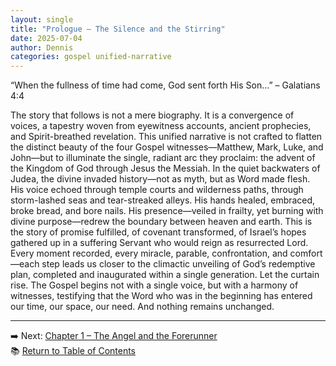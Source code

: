 ```yaml
---
layout: single
title: "Prologue – The Silence and the Stirring"
date: 2025-07-04
author: Dennis
categories: gospel unified-narrative
---
```



“When the fullness of time had come, God sent forth His Son…” –  Galatians 4:4   

The story that follows is not a mere biography. It is a convergence of voices, a tapestry woven from eyewitness accounts, ancient prophecies, and Spirit-breathed revelation. This unified narrative is not crafted to flatten the distinct beauty of the four Gospel witnesses—Matthew, Mark, Luke, and John—but to illuminate the single, radiant arc they proclaim: the advent of the Kingdom of God through Jesus the Messiah.
In the quiet backwaters of Judea, the divine invaded history—not as myth, but as Word made flesh. His voice echoed through temple courts and wilderness paths, through storm-lashed seas and tear-streaked alleys. His hands healed, embraced, broke bread, and bore nails. His presence—veiled in frailty, yet burning with divine purpose—redrew the boundary between heaven and earth.
This is the story of promise fulfilled, of covenant transformed, of Israel’s hopes gathered up in a suffering Servant who would reign as resurrected Lord. Every moment recorded, every miracle, parable, confrontation, and comfort—each step leads us closer to the climactic unveiling of God’s redemptive plan, completed and inaugurated within a single generation.
Let the curtain rise. The Gospel begins not with a single voice, but with a harmony of witnesses, testifying that the Word who was in the beginning has entered our time, our space, our need. And nothing remains unchanged.


---

➡️ Next: [Chapter 1 – The Angel and the Forerunner](/unified-gospel-narrative/2025/07/05/chapter-1-the-angel-and-the-forerunner.html)  
📚 [Return to Table of Contents](/unified-gospel-narrative/)
